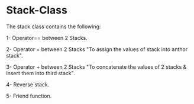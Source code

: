 # Stack-Class
The stack class contains the following:

1- Operator== between 2 Stacks.

2- Operator = between 2 Stacks "To assign the values of stack into anthor stack".

3- Operator + between 2 Stacks "To concatenate the values of 2 stacks & insert them into third stack".

4- Reverse stack.

5- Friend function.
